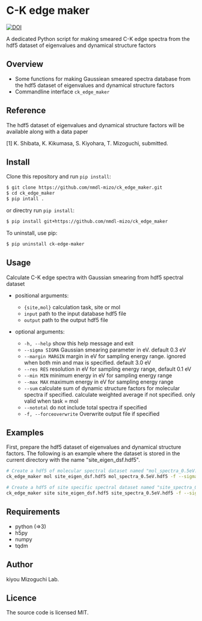 # C-K edge maker

[![DOI](https://zenodo.org/badge/447862253.svg)](https://zenodo.org/badge/latestdoi/447862253)

A dedicated Python script for making smeared C-K edge spectra from the hdf5 dataset of eigenvalues and dynamical structure factors

## Overview

- Some functions for making Gaussiean smeared spectra database from the hdf5 dataset of eigenvalues and dynamical structure factors
- Commandline interface `ck_edge_maker`

## Reference

The hdf5 dataset of eigenvalues and dynamical structure factors will be available along with a data paper

[1] K. Shibata, K. Kikumasa, S. Kiyohara, T. Mizoguchi, submitted.

## Install

Clone this repository and run `pip install`:

``` bash
$ git clone https://github.com/nmdl-mizo/ck_edge_maker.git
$ cd ck_edge_maker
$ pip intall .
```

or directry run `pip install`:

``` bash
$ pip install git+https://github.com/nmdl-mizo/ck_edge_maker
```

To uninstall, use pip:

``` bash
$ pip uninstall ck-edge-maker
```

## Usage

Calculate C-K edge spectra with Gaussian smearing from hdf5 spectral dataset

- positional arguments:
  - `{site,mol}`            calculation task, site or mol
  - `input`                 path to the input database hdf5 file
  - `output`                path to the output hdf5 file

- optional arguments:
  - `-h, --help`            show this help message and exit
  - `--sigma SIGMA`         Gaussian smearing parameter in eV. default 0.3 eV
  - `--margin MARGIN`       margin in eV for sampling energy range. ignored when both min and max is specified. default 3.0 eV
  - `--res RES`             resolution in eV for sampling energy range, default 0.1 eV
  - `--min MIN`             minimum energy in eV for sampling energy range
  - `--max MAX`             maximum energy in eV for sampling energy range
  - `--sum`                 calculate sum of dynamic structure factors for molecular spectra if specified. calculate weighted average if not specified. only valid when task = mol
  - `--nototal`             do not include total spectra if specified
  - `-f, --forceoverwrite`  Overwrite output file if specified
 
 
## Examples

First, prepare the hdf5 dataset of eigenvalues and dynamical structure factors.
The following is an example where the dataset is stored in the current directory with the name "site_eigen_dsf.hdf5".

```bash
# Create a hdf5 of molecular spectral dataset named "mol_spectra_0.5eV.hdf5" with 0.5eV Gaussian smearing, 0.1eV sampling step, and 5eV margin
ck_edge_maker mol site_eigen_dsf.hdf5 mol_spectra_0.5eV.hdf5 -f --sigma 0.5 --res 0.1 --margin 5
```

```bash
# Create a hdf5 of site specific spectral dataset named "site_spectra_0.5eV.hdf5" with 0.5eV Gaussian smearing, 0.1eV sampling step, and 5eV margin
ck_edge_maker site site_eigen_dsf.hdf5 site_spectra_0.5eV.hdf5 -f --sigma 0.5 --res 0.1 --margin 5
```

## Requirements

- python (=>3)
- h5py
- numpy
- tqdm

## Author

kiyou
Mizoguchi Lab.

## Licence

The source code is licensed MIT.
